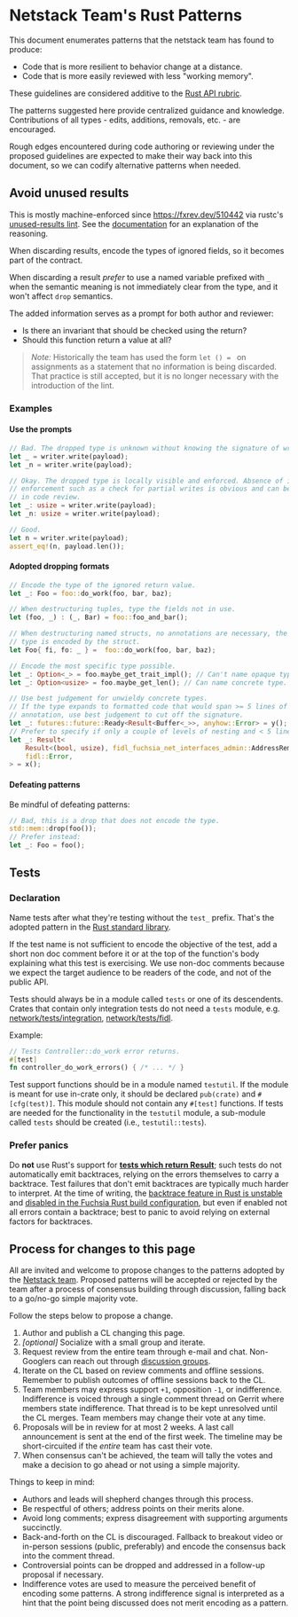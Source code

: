 # Netstack Team's Rust Patterns

This document enumerates patterns that the netstack team has found to produce:

- Code that is more resilient to behavior change at a distance.
- Code that is more easily reviewed with less "working memory".

These guidelines are considered additive to the [Rust API rubric][api-rust].

The patterns suggested here provide centralized guidance and knowledge.
Contributions of all types - edits, additions, removals, etc. - are
encouraged.

Rough edges encountered during code authoring or reviewing under the proposed
guidelines are expected to make their way back into this document, so we can
codify alternative patterns when needed.

## Avoid unused results

This is mostly machine-enforced since <https://fxrev.dev/510442> via rustc's
[unused-results lint][unused-results]. See the
[documentation][unused-results-explanation] for an explanation of the
reasoning.

When discarding results, encode the types of ignored fields, so it becomes part
of the contract.

When discarding a result *prefer* to use a named variable prefixed with `_`
when the semantic meaning is not immediately clear from the type, and it won't
affect `drop` semantics.

The added information serves as a prompt for both author and reviewer:

- Is there an invariant that should be checked using the return?
- Should this function return a value at all?

> *Note:* Historically the team has used the form `let () = ` on assignments as
a statement that no information is being discarded. That practice is still
accepted, but it is no longer necessary with the introduction of the lint.

### Examples

#### Use the prompts

```rust
// Bad. The dropped type is unknown without knowing the signature of write.
let _ = writer.write(payload);
let _n = writer.write(payload);

// Okay. The dropped type is locally visible and enforced. Absence of invariant
// enforcement such as a check for partial writes is obvious and can be flagged
// in code review.
let _: usize = writer.write(payload);
let _n: usize = writer.write(payload);

// Good.
let n = writer.write(payload);
assert_eq!(n, payload.len());
```

#### Adopted dropping formats

```rust
// Encode the type of the ignored return value.
let _: Foo = foo::do_work(foo, bar, baz);

// When destructuring tuples, type the fields not in use.
let (foo, _) : (_, Bar) = foo::foo_and_bar();

// When destructuring named structs, no annotations are necessary, the field's
// type is encoded by the struct.
let Foo{ fi, fo: _ } =  foo::do_work(foo, bar, baz);

// Encode the most specific type possible.
let _: Option<_> = foo.maybe_get_trait_impl(); // Can't name opaque type.
let _: Option<usize> = foo.maybe_get_len(); // Can name concrete type.

// Use best judgement for unwieldy concrete types.
// If the type expands to formatted code that would span >= 5 lines of type
// annotation, use best judgement to cut off the signature.
let _: futures::future::Ready<Result<Buffer<_>>, anyhow::Error> = y();
// Prefer to specify if only a couple of levels of nesting and < 5 lines.
let _: Result<
    Result<(bool, usize), fidl_fuchsia_net_interfaces_admin::AddressRemovalError>,
    fidl::Error,
> = x();
```

#### Defeating patterns

Be mindful of defeating patterns:

```rust
// Bad, this is a drop that does not encode the type.
std::mem::drop(foo());
// Prefer instead:
let _: Foo = foo();
```

## Tests

### Declaration

Name tests after what they're testing without the `test_` prefix. That's the
adopted pattern in the [Rust standard library][std_addr_tests].

If the test name is not sufficient to encode the objective of the test, add a
short non doc comment before it or at the top of the function's body explaining
what this test is exercising. We use non-doc comments because we expect the
target audience to be readers of the code, and not of the public API.

Tests should always be in a module called `tests` or one of its descendents.
Crates that contain only integration tests do not need a `tests` module, e.g.
[network/tests/integration], [network/tests/fidl].

Example:

```rust
// Tests Controller::do_work error returns.
#[test]
fn controller_do_work_errors() { /* ... */ }
```

Test support functions should be in a module named `testutil`. If the module is
meant for use in-crate only, it should be declared `pub(crate)` and
`#[cfg(test)]`. This module should not contain any `#[test]` functions. If tests
are needed for the functionality in the `testutil` module, a sub-module called
`tests` should be created (i.e., `testutil::tests`).

### Prefer panics

Do **not** use Rust's support for [**tests which return
Result**][rust_test_result]; such tests do not automatically emit backtraces,
relying on the errors themselves to carry a backtrace. Test failures that don't
emit backtraces are typically much harder to interpret. At the time of writing,
the [backtrace feature in Rust is unstable][rust_backtrace_stabilize] and
[disabled in the Fuchsia Rust build configuration][rust_backtrace_disabled], but
even if enabled not all errors contain a backtrace; best to panic to avoid
relying on external factors for backtraces.

## Process for changes to this page

All are invited and welcome to propose changes to the patterns adopted by the
[Netstack team]. Proposed patterns will be accepted or rejected by the team
after a process of consensus building through discussion, falling back to a
go/no-go simple majority vote.

Follow the steps below to propose a change.

1. Author and publish a CL changing this page.
1. *\[optional\]* Socialize with a small group and iterate.
1. Request review from the entire team through e-mail and chat. Non-Googlers can
   reach out through [discussion groups].
1. Iterate on the CL based on review comments and offline sessions.
   Remember to publish outcomes of offline sessions back to the CL.
1. Team members may express support `+1`, opposition `-1`, or indifference.
   Indifference is voiced through a single comment thread on Gerrit where
   members state indifference. That thread is to be kept unresolved until the
   CL merges. Team members may change their vote at any time.
1. Proposals will be in review for at most 2 weeks. A last call announcement is
   sent at the end of the first week. The timeline may be short-circuited if the
   *entire* team has cast their vote.
1. When consensus can't be achieved, the team will tally the votes and make a
   decision to go ahead or not using a simple majority.

Things to keep in mind:

* Authors and leads will shepherd changes through this process.
* Be respectful of others; address points on their merits alone.
* Avoid long comments; express disagreement with supporting arguments
  succinctly.
* Back-and-forth on the CL is discouraged. Fallback to breakout video or
  in-person sessions (public, preferably) and encode the consensus back into
  the comment thread.
* Controversial points can be dropped and addressed in a follow-up proposal if
  necessary.
* Indifference votes are used to measure the perceived benefit of encoding some
  patterns. A strong indifference signal is interpreted as a hint that the point
  being discussed does not merit encoding as a pattern.

[api-rust]: /docs/concepts/api/rust.md
[unused-results]: https://doc.rust-lang.org/rustc/lints/listing/allowed-by-default.html#unused-results
[unused-results-explanation]: https://doc.rust-lang.org/rustc/lints/listing/allowed-by-default.html#explanation-31
[Netstack team]: /src/connectivity/network/OWNERS
[discussion groups]: /docs/contribute/community/get-involved.md#join_a_discussion_group
[rust_test_result]: https://doc.rust-lang.org/edition-guide/rust-2018/error-handling-and-panics/question-mark-in-main-and-tests.html
[rust_backtrace_stabilize]: https://github.com/rust-lang/rust/pull/72981
[rust_backtrace_disabled]: https://cs.opensource.google/fuchsia/fuchsia/+/main:third_party/rust_crates/Cargo.toml;l=308-309;drc=fb9288396656bf5c9174d39238acc183fa0c4882
[std_addr_tests]: https://github.com/rust-lang/rust/blob/1.49.0/library/std/src/net/addr/tests.rs
[network/tests/integration]: /src/connectivity/network/tests/integration
[network/tests/fidl]: /src/connectivity/network/tests/fidl
